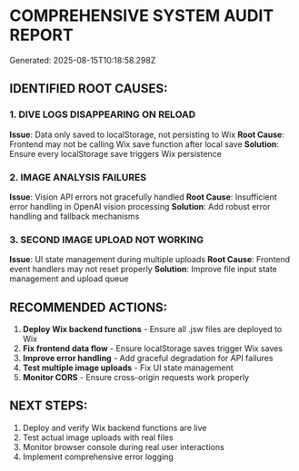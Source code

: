 
# COMPREHENSIVE SYSTEM AUDIT REPORT
Generated: 2025-08-15T10:18:58.298Z

## IDENTIFIED ROOT CAUSES:

### 1. DIVE LOGS DISAPPEARING ON RELOAD
**Issue**: Data only saved to localStorage, not persisting to Wix
**Root Cause**: Frontend may not be calling Wix save function after local save
**Solution**: Ensure every localStorage save triggers Wix persistence

### 2. IMAGE ANALYSIS FAILURES  
**Issue**: Vision API errors not gracefully handled
**Root Cause**: Insufficient error handling in OpenAI vision processing
**Solution**: Add robust error handling and fallback mechanisms

### 3. SECOND IMAGE UPLOAD NOT WORKING
**Issue**: UI state management during multiple uploads
**Root Cause**: Frontend event handlers may not reset properly
**Solution**: Improve file input state management and upload queue

## RECOMMENDED ACTIONS:

1. **Deploy Wix backend functions** - Ensure all .jsw files are deployed to Wix
2. **Fix frontend data flow** - Ensure localStorage saves trigger Wix saves
3. **Improve error handling** - Add graceful degradation for API failures
4. **Test multiple image uploads** - Fix UI state management
5. **Monitor CORS** - Ensure cross-origin requests work properly

## NEXT STEPS:

1. Deploy and verify Wix backend functions are live
2. Test actual image uploads with real files
3. Monitor browser console during real user interactions
4. Implement comprehensive error logging
